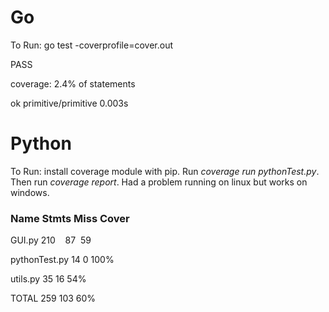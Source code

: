 # Go
To Run: go test -coverprofile=cover.out

PASS

coverage: 2.4% of statements

ok      primitive/primitive     0.003s

# Python 

To Run: install coverage module with pip. Run *coverage run pythonTest.py*. Then run *coverage report*. Had a problem running on linux but works on windows.
### Name                Stmts      Miss     Cover

GUI.py                210       &nbsp;&nbsp;&nbsp;87       &nbsp;59

pythonTest.py         14         0        100%

utils.py              35         16       54%

TOTAL                 259        103       60%




